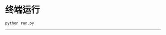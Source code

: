 # 终端运行

```shell
python run.py
```
****************************************************************************************************************************************************************************************************************************************************************************************************************************************************************************************************************************************************************************************************************************************